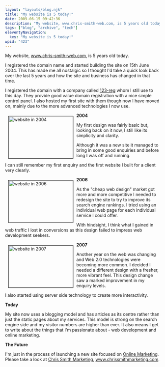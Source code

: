 ```yaml
---
layout: "layouts/blog.njk"
title: "My website is 5 today!"
date: 2009-06-15 09:42:36
description: "My website, www.chris-smith-web.com, is 5 years old today"
tags: ["blog", "archive", "tech"]
eleventyNavigation:
  key: "My website is 5 today!"
wpid: "423"
---
```


My website, <a title="Chris Smith Web Development" href="http://www.chris-smith-web.com" target="_self">www.chris-smith-web.com</a>, is 5 years old today.

I registered the domain name and started building the site on 15th June 2004. This has made me all nostalgic so I thought I'd take a quick look back over the last 5 years and how the site and business has changed in that time.

I registered the domain with a company called <a title="123 Reg" href="http://www.123-reg.co.uk" target="_blank">123-reg</a> whom I still use to this day. They provide good value domain registration with a nice simple control panel. I also hosted my first site with them though now I have moved on, mainly due to the more advanced technologies I now use.

<img class="alignleft" style="float: left;border: 1px solid black;margin: 10px" src="http://www.chris-smith-web.com/wp-content/uploads/2009/06/csw2004.jpg" alt="website in 2004" width="210" height="137" /><strong>2004</strong>

My first design was fairly basic but, looking back on it now, I still like its simplicity and clarity.

Although it was a new site it managed to bring in some good enquiries and before long I was off and running.

I can still remember my first enquiry and the first website I built for a client very clearly.

<img class="alignleft" style="float: left;border: 1px solid black;margin: 10px" src="http://www.chris-smith-web.com/wp-content/uploads/2009/06/csw2006.jpg" alt="website in 2006" width="210" height="137" /><strong>2006</strong>

As the "cheap web design" market got more and more competitive I needed to redesign the site to try to improve its search engine rankings. I tried using an individual web page for each individual service I could offer.

With hindsight, I think what I gained in web traffic I lost in conversions as this design failed to impress web development seekers.

<img class="alignleft" style="float: left;border: 1px solid black;margin: 10px" src="http://www.chris-smith-web.com/wp-content/uploads/2009/06/csw2007.jpg" alt="website in 2007" width="210" height="137" /><strong>2007</strong>

Another year on the web was changing and Web 2.0 technologies were becoming more common. I decided I needed a different design with a fresher, more vibrant feel. This design change saw a marked improvement in my enquiry levels.

I also started using server side technology to create more interactivity.

<strong>Today</strong>

My site now uses a blogging model and has articles as its centre rather than just the static pages about my services. This model is strong on the search engine side and my visitor numbers are higher than ever. It also means I get to write about the things that I'm passionate about - web development and online marketing.

<strong>The Future</strong>

I'm just in the process of launching a new site focused on <a title="Online Marketing" href="http://www.chrissmithmarketing.com" target="_self">Online Marketing</a>. Please take a look at <a title="Chris Smith Marketing" href="http://www.chrissmithmarketing.com" target="_self">Chris Smith Marketing</a>, <a title="www.chris-smith-web.com" href="http://www.chrissmithmarketing.com" target="_self">www.chrissmithmarketing.com</a>.
